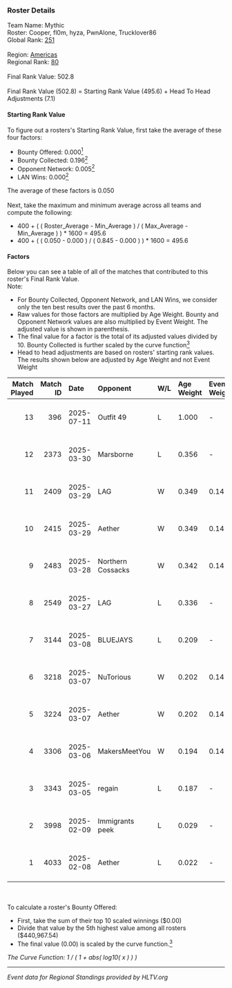 ### Roster Details<br />
Team Name: Mythic<br />
Roster: Cooper, fl0m, hyza, PwnAlone, Trucklover86<br />
Global Rank: [251](../../standings_global_2025_08_04.md)<br />
<br />
Region: [Americas]( ../../standings_americas_2025_08_04.md)<br />
Regional Rank: [80]( ../../standings_americas_2025_08_04.md)<br />
<br />
Final Rank Value:  502.8<br />
<br />
Final Rank Value (502.8) = Starting Rank Value (495.6) + Head To Head Adjustments (7.1)<br />

#### Starting Rank Value<br />
To figure out a rosters's Starting Rank Value, first take the average of these four factors:<br />
- Bounty Offered: 0.000[<sup>1</sup>](#table2)
- Bounty Collected: 0.196[<sup>2</sup>](#table1)
- Opponent Network: 0.005[<sup>2</sup>](#table1)
- LAN Wins: 0.000[<sup>2</sup>](#table1)

The average of these factors is 0.050<br />
<br />
Next, take the maximum and minimum average across all teams and compute the following:<br />
- 400 + ( ( Roster_Average - Min_Average ) / ( Max_Average - Min_Average ) ) * 1600 = 495.6
- 400 + ( ( 0.050 - 0.000 ) / ( 0.845 - 0.000 ) ) * 1600 = 495.6


#### Factors<br />
Below you can see a table of all of the matches that contributed to this roster's Final Rank Value.<br />
Note:<br />

- For Bounty Collected, Opponent Network, and LAN Wins, we consider only the ten best results over the past 6 months.
- Raw values for those factors are multiplied by Age Weight. Bounty and Opponent Network values are also multiplied by Event Weight. The adjusted value is shown in parenthesis.
- The final value for a factor is the total of its adjusted values divided by 10. Bounty Collected is further scaled by the curve function[<sup>3</sup>](#curveFunction)
- Head to head adjustments are based on rosters' starting rank values. The results shown below are adjusted by Age Weight and not Event Weight
<span id="table1"></span><br />


| Match Played | Match ID | Date       | Opponent          | W/L | Age Weight | Event Weight | Bounty Collected | Opponent Network | LAN Wins  | H2H Adj. | Roster                                     |
| -: | -: | :- | :- | :- | :- | :- | :- | :- | :- | -: | :- |
|           13 |      396 | 2025-07-11 | Outfit 49         | L   | 1.000      | -            | -                | -                | -         |   -16.78 | Cooper, fl0m, hyza, PwnAlone, Trucklover86 |
|           12 |     2373 | 2025-03-30 | Marsborne         | L   | 0.356      | -            | -                | -                | -         |    -1.21 | Austin, Cooper, fl0m, hyza, Trucklover86   |
|           11 |     2409 | 2025-03-29 | LAG               | W   | 0.349      | 0.143        | 0.014 (0.001)    | 0.485 (0.024)    | 0 (0.000) |     9.19 | Austin, Cooper, fl0m, hyza, Trucklover86   |
|           10 |     2415 | 2025-03-29 | Aether            | W   | 0.349      | 0.143        | 0.002 (0.000)    | 0.378 (0.019)    | 0 (0.000) |     8.02 | Austin, Cooper, fl0m, hyza, Trucklover86   |
|            9 |     2483 | 2025-03-28 | Northern Cossacks | W   | 0.342      | 0.143        | 0.000 (0.000)    | 0.000 (0.000)    | 0 (0.000) |     3.91 | Austin, Cooper, fl0m, hyza, Trucklover86   |
|            8 |     2549 | 2025-03-27 | LAG               | L   | 0.336      | -            | -                | -                | -         |    -1.65 | Austin, Cooper, fl0m, hyza, Trucklover86   |
|            7 |     3144 | 2025-03-08 | BLUEJAYS          | L   | 0.209      | -            | -                | -                | -         |    -0.80 | Austin, Cooper, fl0m, hyza, Trucklover86   |
|            6 |     3218 | 2025-03-07 | NuTorious         | W   | 0.202      | 0.143        | 0.000 (0.000)    | 0.020 (0.001)    | 0 (0.000) |     2.96 | Austin, Cooper, fl0m, hyza, Trucklover86   |
|            5 |     3224 | 2025-03-07 | Aether            | W   | 0.202      | 0.143        | 0.002 (0.000)    | 0.378 (0.011)    | 0 (0.000) |     4.69 | Austin, Cooper, fl0m, hyza, Trucklover86   |
|            4 |     3306 | 2025-03-06 | MakersMeetYou     | W   | 0.194      | 0.143        | 0.000 (0.000)    | 0.000 (0.000)    | 0 (0.000) |     2.28 | Austin, Cooper, fl0m, hyza, Trucklover86   |
|            3 |     3343 | 2025-03-05 | regain            | L   | 0.187      | -            | -                | -                | -         |    -2.81 | Austin, Cooper, fl0m, hyza, Trucklover86   |
|            2 |     3998 | 2025-02-09 | Immigrants peek   | L   | 0.029      | -            | -                | -                | -         |    -0.49 | Austin, Cooper, fl0m, hyza, Trucklover86   |
|            1 |     4033 | 2025-02-08 | Aether            | L   | 0.022      | -            | -                | -                | -         |    -0.18 | Austin, Cooper, fl0m, hyza, Trucklover86   |

<br />
<span id="table2"></span><br />
To calculate a roster's Bounty Offered:<br />

- First, take the sum of their top 10 scaled winnings ($0.00)
- Divide that value by the 5th highest value among all rosters ($440,967.54)
- The final value (0.00) is scaled by the curve function.[<sup>3</sup>](#curveFunction)

<span id="curveFunction"></span>_The Curve Function: 1 / ( 1 + abs( log10( x ) ) )_<br />

---
_Event data for Regional Standings provided by HLTV.org_<br />

